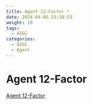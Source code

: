 ```yaml
---
title: Agent 12-Factor *
date: 2024-04-06 23:18:53
weight: 10
tags:
  - AIGC
categories: 
  - AIGC
  - Agent  
---
```


<p></p>
<!-- more -->


# Agent 12-Factor
[Agent 12-Factor](https://candied-skunk-1ca.notion.site/LLM-App-12factor-1e4bfe21108480faae9bf48f6b4af95e?pvs=4)